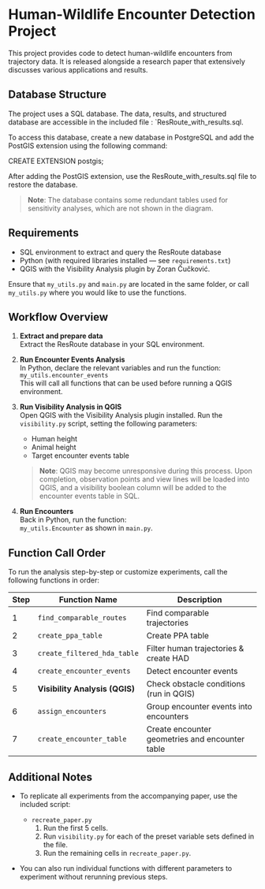 # Human-Wildlife Encounter Detection Project

This project provides code to detect human-wildlife encounters from trajectory data. It is released alongside a research paper that extensively discusses various applications and results.

## Database Structure

The project uses a SQL database. The data, results, and structured database are accessible in the included file : 
`ResRoute_with_results.sql.

To access this database, create a new database in PostgreSQL and add the PostGIS extension using the following command:

CREATE EXTENSION postgis;

After adding the PostGIS extension, use the ResRoute_with_results.sql file to restore the database.

> **Note**: The database contains some redundant tables used for sensitivity analyses, which are not shown in the diagram.

## Requirements

- SQL environment to extract and query the ResRoute database
- Python (with required libraries installed — see `requirements.txt`)
- QGIS with the Visibility Analysis plugin by Zoran Čučković.

Ensure that `my_utils.py` and `main.py` are located in the same folder, or call `my_utils.py` where you would like to use the functions.

## Workflow Overview

1. **Extract and prepare data**  
   Extract the ResRoute database in your SQL environment.

2. **Run Encounter Events Analysis**  
   In Python, declare the relevant variables and run the function:  
   `my_utils.encounter_events`  
   This will call all functions that can be used before running a QGIS environment.

3. **Run Visibility Analysis in QGIS**  
   Open QGIS with the Visibility Analysis plugin installed. Run the `visibility.py` script, setting the following parameters:
   - Human height
   - Animal height
   - Target encounter events table  
   
   > **Note**: QGIS may become unresponsive during this process. Upon completion, observation points and view lines will be loaded into QGIS, and a visibility boolean column will be added to the encounter events table in SQL.

4. **Run Encounters**  
   Back in Python, run the function:  
   `my_utils.Encounter` as shown in `main.py`.

## Function Call Order

To run the analysis step-by-step or customize experiments, call the following functions in order:

| Step | Function Name              | Description                                     |
|------|----------------------------|-------------------------------------------------|
| 1    | `find_comparable_routes`   | Find comparable trajectories                    |
| 2    | `create_ppa_table`         | Create PPA table                                |
| 3    | `create_filtered_hda_table`| Filter human trajectories & create HAD          |
| 4    | `create_encounter_events`  | Detect encounter events                         |
| 5    | **Visibility Analysis (QGIS)** | Check obstacle conditions (run in QGIS)     |
| 6    | `assign_encounters`      | Group encounter events into encounters            |
| 7    | `create_encounter_table` | Create encounter geometries and encounter table   |

## Additional Notes

- To replicate all experiments from the accompanying paper, use the included script:
  - `recreate_paper.py`
    1. Run the first 5 cells.
    2. Run `visibility.py` for each of the preset variable sets defined in the file.
    3. Run the remaining cells in `recreate_paper.py`.

- You can also run individual functions with different parameters to experiment without rerunning previous steps.

